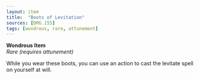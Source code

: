 ```yaml
---
layout: item
title:  "Boots of Levitation"
sources: [DMG.155]
tags: [wondrous, rare, attunement]
---
```


**Wondrous Item**  
*Rare (requires attunement)*

While you wear these boots, you can use an action to cast the levitate spell on yourself at will.